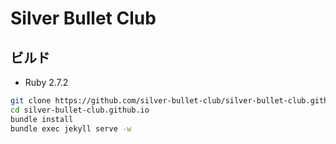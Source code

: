 # Silver Bullet Club

## ビルド

- Ruby 2.7.2

```sh
git clone https://github.com/silver-bullet-club/silver-bullet-club.github.io.git
cd silver-bullet-club.github.io
bundle install
bundle exec jekyll serve -w
```
